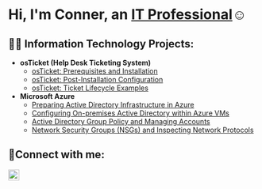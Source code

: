 <h1>Hi, I'm Conner, an <a href="https://www.linkedin.com/in/conner-doucette-117473349/">IT Professional</a>☺</h1>

<h2>👨‍💻 Information Technology Projects:</h2>

- <b>osTicket (Help Desk Ticketing System)</b>
  - [osTicket: Prerequisites and Installation](https://github.com/cdoucet303/osticket-prereqs)
  - [osTicket: Post-Installation Configuration](https://github.com/cdoucet303/post-install-config)
  - [osTicket: Ticket Lifecycle Examples](https://github.com/cdoucet303/ticket-lifecycle)
- <b>Microsoft Azure</b>
  - [Preparing Active Directory Infrastructure in Azure](https://github.com/cdoucet303/AD-preparation)
  - [Configuring On-premises Active Directory within Azure VMs](https://github.com/cdoucet303/configure-ad)
  - [Active Directory Group Policy and Managing Accounts](https://github.com/cdoucet303/ad-group-policy-account-manage)
  - [Network Security Groups (NSGs) and Inspecting Network Protocols](https://github.com/cdoucet303/azure-network-protocols)

<h2>🤳Connect with me:</h2>

[<img align="left" alt="Josh | LinkedIn" width="22px" src="https://cdn.jsdelivr.net/npm/simple-icons@v3/icons/linkedin.svg" />][linkedin]

[linkedin]: https://www.linkedin.com/in/conner-doucette-117473349/
